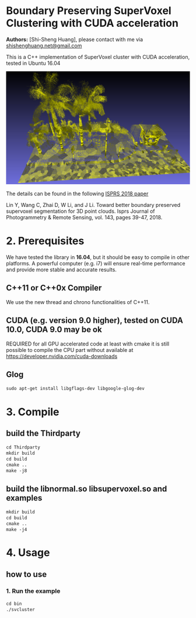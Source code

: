 # Boundary Preserving SuperVoxel Clustering with CUDA acceleration
**Authors:** [Shi-Sheng Huang], please contact with me via shishenghuang.net@gmail.com

This is a C++ implementation of SuperVoxel cluster with CUDA acceleration, tested in Ubuntu 16.04

<img src="images/sv.png">
<!-- <img src="image/shot_2.png"> -->

The details can be found in the following [ISPRS 2018 paper](https://www.sciencedirect.com/science/article/pii/S0924271618301370)

Lin Y, Wang C, Zhai D, W Li, and J Li. Toward better boundary preserved supervoxel segmentation for 3D point clouds. Isprs Journal of Photogrammetry & Remote Sensing, vol. 143, pages 39-47, 2018.


# 2. Prerequisites
We have tested the library in **16.04**, but it should be easy to compile in other platforms. A powerful computer (e.g. i7) will ensure real-time performance and provide more stable and accurate results.

## C++11 or C++0x Compiler
We use the new thread and chrono functionalities of C++11.

## CUDA (e.g. version 9.0 higher), tested on CUDA 10.0, CUDA 9.0 may be ok
REQUIRED for all GPU accelerated code at least with cmake it is still possible to compile the CPU part without available at https://developer.nvidia.com/cuda-downloads

## Glog
```
sudo apt-get install libgflags-dev libgoogle-glog-dev
```

# 3. Compile

## build the Thirdparty
```
cd Thirdparty
mkdir build
cd build
cmake ..
make -j8
```

## build the libnormal.so libsupervoxel.so and examples
```
mkdir build
cd build
cmake ..
make -j4
```

# 4. Usage
<!-- the executive file is generated in Examples/RGB-D/rgbd_tum_fusion, note the calib file: Examples/RGB-D/config/calib.txt is the calib file for the reconstruction as shown in InfiniTAM, you can change the file according to your dataset and sensor -->

## how to use
### 1. Run the example
```
cd bin
./svcluster
```
<!-- the usage is:
```
Usage: ./runDynaSeg path_to_settings path_to_sequence path_to_association (see the source code for more details)
``` -->
<!-- 
### 2. Run the example

```
cd bin
./example [path_to_rgbd_files]
``` -->




